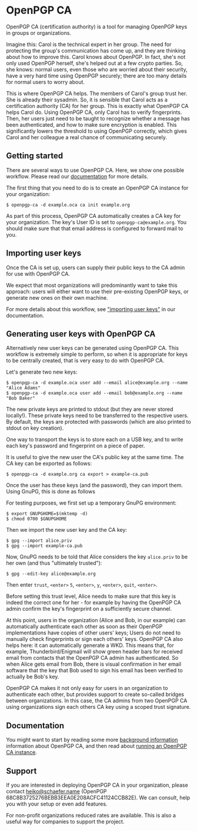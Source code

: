 <!--
SPDX-FileCopyrightText: 2019-2021 Heiko Schaefer <heiko@schaefer.name>
SPDX-License-Identifier: GPL-3.0-or-later
-->

# OpenPGP CA

OpenPGP CA (certification authority) is a tool for managing OpenPGP 
keys in groups or organizations.

Imagine this:  Carol is the technical expert in her group.  The need for
protecting the group's communication has come up, and they are thinking
about how to improve this.
Carol knows about OpenPGP.  In fact, she's not only used OpenPGP herself,
she's helped out at a few crypto parties.  So, she knows: normal users,
even those who are worried about their security, have a very hard time
using OpenPGP securely; there are too many details for normal users to
worry about.

This is where OpenPGP CA helps.  The members of Carol's group trust her.
She is already their sysadmin.  So, it is sensible that Carol acts as a
certification authority (CA) for her group.  This is exactly what
OpenPGP CA helps Carol do.  Using OpenPGP CA, only Carol has to verify
fingerprints.  Then, her users just need to be taught to recognize whether
a message has been authenticated, and how to make sure 
encryption is enabled.  This significantly lowers the threshold to using
OpenPGP correctly, which gives Carol and her colleague a real chance of
communicating securely.


## Getting started

There are several ways to use OpenPGP CA.  Here, we show one
possible workflow.
Please read our [documentation](https://openpgp-ca.org/doc/) for more 
details.

The first thing that you need to do is to create an OpenPGP CA instance
for your organization:

```
$ openpgp-ca -d example.oca ca init example.org 
```

As part of this process, OpenPGP CA automatically creates a CA key for
your organization.  The key's User ID is set to `openpgp-ca@example.org`.
You should make sure that that email address is configured to forward
mail to you.


## Importing user keys

Once the CA is set up, users can supply their public keys to the CA admin
for use with OpenPGP CA.
 
We expect that most organizations will predominantly want to take this
approach: users will either want to use their pre-existing OpenPGP keys, or
generate new ones on their own machine.

For more details about this workflow, see
["importing user keys"](https://openpgp-ca.org/doc/keys-import/)
in our documentation. 


## Generating user keys with OpenPGP CA

Alternatively new user keys can be generated using OpenPGP CA.
This workflow is extremely simple to perform, so when it is appropriate for
keys to be centrally created, that is very easy to do with OpenPGP CA.

Let's generate two new keys:

```
$ openpgp-ca -d example.oca user add --email alice@example.org --name "Alice Adams"
$ openpgp-ca -d example.oca user add --email bob@example.org --name "Bob Baker"
```

The new private keys are printed to stdout (but they are never stored
locally!).
These private keys need to be transferred to the respective users. By
default, the keys are protected with passwords (which are also printed to
stdout on key creation).

One way to transport the keys is to store each on a USB key, and to write
each key's password and fingerprint on a piece of paper.

It is useful to give the new user the CA's public key at the same
time.  The CA key can be exported as follows:

```
$ openpgp-ca -d example.org ca export > example-ca.pub
```

Once the user has these keys (and the password), they can import them.
Using GnuPG, this is done as follows
 
For testing purposes, we first set up a temporary GnuPG environment:

```
$ export GNUPGHOME=$(mktemp -d)
$ chmod 0700 $GNUPGHOME
```

Then we import the new user key and the CA key:

```
$ gpg --import alice.priv
$ gpg --import example-ca.pub
```

Now, GnuPG needs to be told that Alice considers the key `alice.priv`
to be her own (and thus "ultimately trusted"):

```
$ gpg --edit-key alice@example.org
```

Then enter `trust`, `<enter>` `5`, `<enter>`, `y`, `<enter>`, `quit`,
`<enter>`.

Before setting this trust level, Alice needs to make sure that this key is
indeed the correct one for her - for example by having the OpenPGP CA admin
confirm the key's fingerprint on a sufficiently secure channel.

At this point, users in the organization (Alice and Bob, in our example) can
automatically authenticate each other as soon as their
OpenPGP implementations have copies of other users' keys;
Users do not need to manually check fingerprints or sign each others' keys.
OpenPGP CA also helps here: it can automatically generate a WKD.
This means that, for example, Thunderbird/Enigmail will show green header
bars for received email from contacts that the OpenPGP CA admin has
authenticated.  So when Alice gets email from Bob, there is visual
confirmation in her email software that the key that Bob used to sign his
email has been verified to actually be Bob's key.

OpenPGP CA makes it not only easy for users in an organization to
authenticate each other, but provides support to create so-called bridges
between organizations.  In this case, the CA admins from two OpenPGP CA
using organizations sign each others CA key using a scoped trust signature.


## Documentation

You might want to start by reading some more
[background information](https://openpgp-ca.org/background/)
information about OpenPGP CA, and then read about
[running an OpenPGP CA instance](https://openpgp-ca.org/doc/).

## Support

If you are interested in deploying OpenPGP CA in your organization, please
contact <heiko@schaefer.name> 
(OpenPGP 68C8B3725276BEBB3EEA0E208ACFC41124CCB82E).
We can consult, help you with your setup or even add features.

For non-profit organizations reduced rates are available.  This is also a
useful way for companies to support the project.
